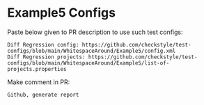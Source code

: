 # Example5 Configs
Paste below given to PR description to use such test configs:
```
Diff Regression config: https://github.com/checkstyle/test-configs/blob/main/WhitespaceAround/Example5/config.xml
Diff Regression projects: https://github.com/checkstyle/test-configs/blob/main/WhitespaceAround/Example5/list-of-projects.properties
```
Make comment in PR:
```
Github, generate report
```
